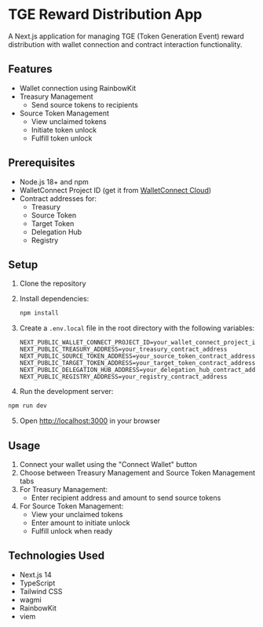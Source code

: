 # TGE Reward Distribution App

A Next.js application for managing TGE (Token Generation Event) reward distribution with wallet connection and contract interaction functionality.

## Features

- Wallet connection using RainbowKit
- Treasury Management
  - Send source tokens to recipients
- Source Token Management
  - View unclaimed tokens
  - Initiate token unlock
  - Fulfill token unlock

## Prerequisites

- Node.js 18+ and npm
- WalletConnect Project ID (get it from [WalletConnect Cloud](https://cloud.walletconnect.com/))
- Contract addresses for:
  - Treasury
  - Source Token
  - Target Token
  - Delegation Hub
  - Registry

## Setup

1. Clone the repository
2. Install dependencies:
   ```bash
   npm install
   ```

3. Create a `.env.local` file in the root directory with the following variables:
   ```
   NEXT_PUBLIC_WALLET_CONNECT_PROJECT_ID=your_wallet_connect_project_id
   NEXT_PUBLIC_TREASURY_ADDRESS=your_treasury_contract_address
   NEXT_PUBLIC_SOURCE_TOKEN_ADDRESS=your_source_token_contract_address
   NEXT_PUBLIC_TARGET_TOKEN_ADDRESS=your_target_token_contract_address
   NEXT_PUBLIC_DELEGATION_HUB_ADDRESS=your_delegation_hub_contract_address
   NEXT_PUBLIC_REGISTRY_ADDRESS=your_registry_contract_address
   ```

4. Run the development server:
```bash
npm run dev
```

5. Open [http://localhost:3000](http://localhost:3000) in your browser

## Usage

1. Connect your wallet using the "Connect Wallet" button
2. Choose between Treasury Management and Source Token Management tabs
3. For Treasury Management:
   - Enter recipient address and amount to send source tokens
4. For Source Token Management:
   - View your unclaimed tokens
   - Enter amount to initiate unlock
   - Fulfill unlock when ready

## Technologies Used

- Next.js 14
- TypeScript
- Tailwind CSS
- wagmi
- RainbowKit
- viem
